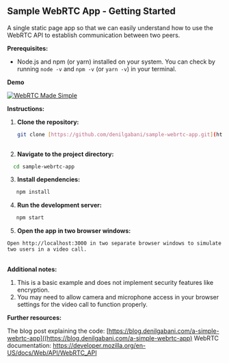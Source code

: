 ## Sample WebRTC App - Getting Started

A single static page app so that we can easily understand how to use the WebRTC API to establish communication between two peers.

**Prerequisites:**

* Node.js and npm (or yarn) installed on your system. You can check by running `node -v` and `npm -v` (or `yarn -v`) in your terminal.

**Demo**

[![WebRTC Made Simple](https://img.youtube.com/vi/O6jaES23at8/hqdefault.jpg)](https://www.youtube.com/watch?v=O6jaES23at8)

**Instructions:**

  1. **Clone the repository:**
  
     ```bash
     git clone [https://github.com/denilgabani/sample-webrtc-app.git](https://github.com/denilgabani/sample-webrtc-app.git)
  
  2. **Navigate to the project directory:**
   ```bash
     cd sample-webrtc-app
  ```
  
  3. **Install dependencies:**
  ```bash
     npm install
  ```
  
  4. **Run the development server:**
  ```bash
     npm start
  ```
  
  5. **Open the app in two browser windows:**
     
    Open http://localhost:3000 in two separate browser windows to simulate two users in a video call.
    
<be><br/>
**Additional notes:**

  1. This is a basic example and does not implement security features like encryption.
  2. You may need to allow camera and microphone access in your browser settings for the video call to function properly.

**Further resources:**

The blog post explaining the code: [https://blog.denilgabani.com/a-simple-webrtc-app]((https://blog.denilgabani.com/a-simple-webrtc-app)
WebRTC documentation: https://developer.mozilla.org/en-US/docs/Web/API/WebRTC_API




